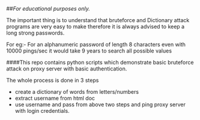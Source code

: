 ##*For educational purposes only.*

The important thing is to understand that bruteforce and Dictionary attack programs are very easy to make therefore it is always advised to keep a long strong passwords.

For eg:-
For an alphanumeric password of length 8 characters even with 10000 pings/sec it would take 9 years to search all possible values

####This repo contains python scripts which demonstrate basic bruteforce attack on proxy server with basic authentication.

The whole process is done in 3 steps
+ create a dictionary of words from letters/numbers
+ extract username from html doc
+ use username and pass from above two steps and ping proxy server with login credentials.
